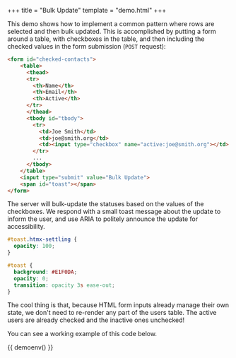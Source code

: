 +++
title = "Bulk Update"
template = "demo.html"
+++

This demo shows how to implement a common pattern where rows are selected and then bulk updated.  This is
accomplished by putting a form around a table, with checkboxes in the table, and then including the checked
values in the form submission (`POST` request):

```html
<form id="checked-contacts">
    <table>
      <thead>
      <tr>
        <th>Name</th>
        <th>Email</th>
        <th>Active</th>
      </tr>
      </thead>
      <tbody id="tbody">
        <tr>
          <td>Joe Smith</td>
          <td>joe@smith.org</td>
          <td><input type="checkbox" name="active:joe@smith.org"></td>
        </tr>
        ...
      </tbody>
    </table>
    <input type="submit" value="Bulk Update">
    <span id="toast"></span>
</form>
```

The server will bulk-update the statuses based on the values of the checkboxes.
We respond with a small toast message about the update to inform the user, and
use ARIA to politely announce the update for accessibility.

```css
#toast.htmx-settling {
  opacity: 100;
}

#toast {
  background: #E1F0DA;
  opacity: 0;
  transition: opacity 3s ease-out;
}
```

The cool thing is that, because HTML form inputs already manage their own state,
we don't need to re-render any part of the users table. The active users are
already checked and the inactive ones unchecked!

You can see a working example of this code below.

<style scoped="">
#toast.htmx-settling {
  opacity: 100;
}

#toast {
  background: #E1F0DA;
  opacity: 0;
  transition: opacity 3s ease-out;
}
</style>

{{ demoenv() }}

<script>
    //=========================================================================
    // Fake Server Side Code
    //=========================================================================

    const dataStore = (() => {
      const data = {
        "joe@smith.org": {name: 'Joe Smith', status: 'Active'},
        "angie@macdowell.org": {name: 'Angie MacDowell', status: 'Active'},
        "fuqua@tarkenton.org": {name: 'Fuqua Tarkenton', status: 'Active'},
        "kim@yee.org": {name: 'Kim Yee', status: 'Inactive'},
      };

      return {
        all() {
          return data;
        },

        activate(email) {
          if (data[email].status === 'Active') {
            return 0;
          } else {
            data[email].status = 'Active';
            return 1;
          }
        },

        deactivate(email) {
          if (data[email].status === 'Inactive') {
            return 0;
          } else {
            data[email].status = 'Inactive';
            return 1;
          }
        },
      };
    })();

    // routes
    init("/demo", function(request){
        return displayUI(dataStore.all());
    });

    /*
    Params look like:
    {"active:joe@smith.org":"on","active:angie@macdowell.org":"on","active:fuqua@tarkenton.org":"on"}
    */
    onPost("/users", function (req, params) {
      const actives = {};
      let activated = 0;
      let deactivated = 0;

      // Build a set of active users for efficient lookup
      for (const param of Object.keys(params)) {
        const nameEmail = param.split(':');
        if (nameEmail[0] === 'active') {
          actives[nameEmail[1]] = true;
        }
      }

      // Activate or deactivate users based on the lookup
      for (const email of Object.keys(dataStore.all())) {
        if (actives[email]) {
          activated += dataStore.activate(email);
        } else {
          deactivated += dataStore.deactivate(email);
        }
      }

      return `<span id="toast" aria-live="polite">Activated ${activated} and deactivated ${deactivated} users</span>`;
    });

    // templates
    function displayUI(contacts) {
      return `<h3>Select Rows And Activate Or Deactivate Below</h3>
               <form
                id="checked-contacts"
                hx-post="/users"
                hx-swap="outerHTML settle:3s"
                hx-target="#toast"
              >
                <table>
                  <thead>
                  <tr>
                    <th>Name</th>
                    <th>Email</th>
                    <th>Active</th>
                  </tr>
                  </thead>
                  <tbody id="tbody">
                    ${displayTable(contacts)}
                  </tbody>
                </table>
                <input type="submit" value="Bulk Update">
                <span id="toast"></span>
              </form>
              <br>`;
    }

    function displayTable(contacts) {
      var txt = "";

      for (email of Object.keys(contacts)) {
        txt += `
<tr>
  <td>${contacts[email].name}</td>
  <td>${email}</td>
  <td>
    <input
      type="checkbox"
      name="active:${email}"
      ${contacts[email].status === 'Active' ? 'checked' : ''}>
  </td>
</tr>
`;
      }

      return txt;
    }
</script>
